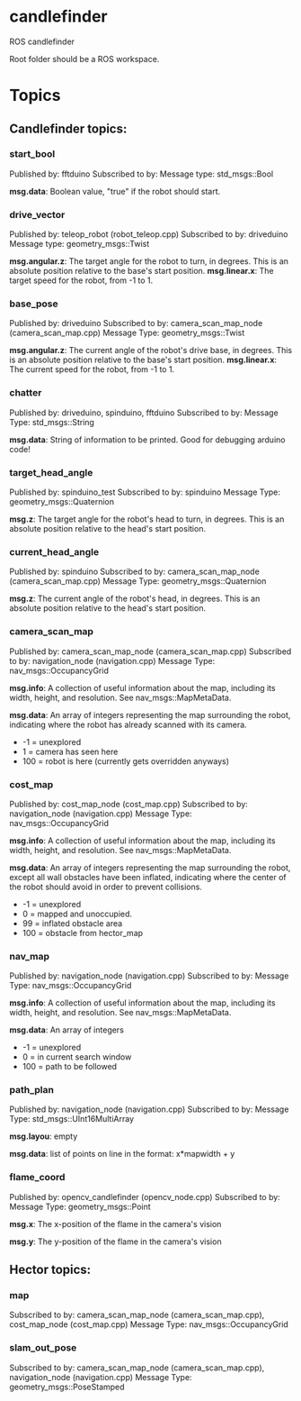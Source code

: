 # candlefinder
ROS candlefinder

Root folder should be a ROS workspace.


# Topics
## Candlefinder topics:

### start_bool
Published by: fftduino
Subscribed to by:
Message type: std_msgs::Bool

__msg.data__: Boolean value, "true" if the robot should start.

### drive_vector
Published by: teleop_robot (robot_teleop.cpp)
Subscribed to by: driveduino
Message type: geometry_msgs::Twist

__msg.angular.z__: The target angle for the robot to turn, in degrees. This is an absolute position relative to the base's start position.
__msg.linear.x__: The target speed for the robot, from -1 to 1.

### base_pose
Published by: driveduino
Subscribed to by: camera_scan_map_node (camera_scan_map.cpp)
Message Type: geometry_msgs::Twist

__msg.angular.z__: The current angle of the robot's drive base, in degrees. This is an absolute position relative to the base's start position.
__msg.linear.x__: The current speed for the robot, from -1 to 1.

### chatter
Published by: driveduino, spinduino, fftduino
Subscribed to by:
Message Type: std_msgs::String

__msg.data__: String of information to be printed. Good for debugging arduino code!

### target_head_angle
Published by: spinduino_test
Subscribed to by: spinduino
Message Type: geometry_msgs::Quaternion

__msg.z__: The target angle for the robot's head to turn, in degrees. This is an absolute position relative to the head's start position.

### current_head_angle
Published by: spinduino
Subscribed to by: camera_scan_map_node (camera_scan_map.cpp)
Message Type: geometry_msgs::Quaternion

__msg.z__: The current angle of the robot's head, in degrees. This is an absolute position relative to the head's start position.

### camera_scan_map
Published by: camera_scan_map_node (camera_scan_map.cpp)
Subscribed to by: navigation_node (navigation.cpp)
Message Type: nav_msgs::OccupancyGrid

__msg.info__: A collection of useful information about the map, including its width, height, and resolution. See nav_msgs::MapMetaData.

__msg.data__: An array of integers representing the map surrounding the robot, indicating where the robot has already scanned with its camera.

- -1 = unexplored
- 1 = camera has seen here
- 100 = robot is here (currently gets overridden anyways)

### cost_map
Published by: cost_map_node (cost_map.cpp)
Subscribed to by: navigation_node (navigation.cpp)
Message Type: nav_msgs::OccupancyGrid

__msg.info__: A collection of useful information about the map, including its width, height, and resolution. See nav_msgs::MapMetaData.

__msg.data__: An array of integers representing the map surrounding the robot, except all wall obstacles have been inflated, indicating where the center of the robot should avoid in order to prevent collisions.

- -1 = unexplored
- 0 = mapped and unoccupied.
- 99 = inflated obstacle area
- 100 = obstacle from hector_map

### nav_map
Published by: navigation_node (navigation.cpp)
Subscribed to by:
Message Type: nav_msgs::OccupancyGrid

__msg.info__: A collection of useful information about the map, including its width, height, and resolution. See nav_msgs::MapMetaData.

__msg.data__: An array of integers

- -1 = unexplored
- 0 = in current search window
- 100 = path to be followed

### path_plan
Published by: navigation_node (navigation.cpp)
Subscribed to by:
Message Type: std_msgs::UInt16MultiArray

__msg.layou__: empty

__msg.data__: list of points on line in the format: x*mapwidth + y

### flame_coord
Published by: opencv_candlefinder (opencv_node.cpp)
Subscribed to by:
Message Type: geometry_msgs::Point

__msg.x__: The x-position of the flame in the camera's vision

__msg.y__: The y-position of the flame in the camera's vision

## Hector topics:
### map
Subscribed to by: camera_scan_map_node (camera_scan_map.cpp), cost_map_node (cost_map.cpp)
Message Type: nav_msgs::OccupancyGrid

### slam_out_pose
Subscribed to by: camera_scan_map_node (camera_scan_map.cpp), navigation_node (navigation.cpp)
Message Type: geometry_msgs::PoseStamped
